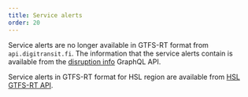 ```yaml
---
title: Service alerts
order: 20
---
```


Service alerts are no longer available in GTFS-RT format from `api.digitransit.fi`. The information that the service alerts contain is available from the [disruption info](../../1-routing-api/disruption-info/) GraphQL API.

Service alerts in GTFS-RT format for HSL region are available from [HSL GTFS-RT API](https://hsldevcom.github.io/gtfs_rt/).